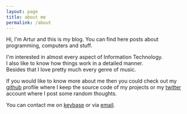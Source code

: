 ```yaml
---
layout: page
title: about me
permalink: /about
---
```


Hi, I'm Artur and this is my blog.
You can find here posts about programming, computers and stuff.

I'm interested in almost every aspect of Information Technology.  
I also like to know how things work in a detailed manner.  
Besides that I love pretty much every genre of music.

If you would like to know more about me then you could check out my [github](https://github.com/arturtamborski/) profile where I keep the source code of my projects or my [twitter](https://twitter.com/arturtamborski) account where I post some random thoughts.

You can contact me on [keybase](https://keybase.io/arturtamborski) or via [email](mailto:tamborskiartur@gmail.com).
